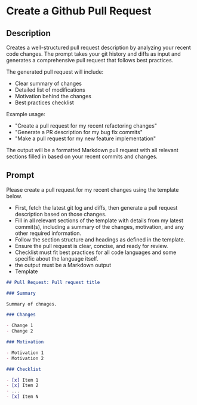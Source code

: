 # Create a Github Pull Request

## Description

Creates a well-structured pull request description by analyzing your recent code changes. The prompt takes your git history and diffs as input and generates a comprehensive pull request that follows best practices.

The generated pull request will include:
- Clear summary of changes
- Detailed list of modifications 
- Motivation behind the changes
- Best practices checklist

Example usage:
- "Create a pull request for my recent refactoring changes"
- "Generate a PR description for my bug fix commits"
- "Make a pull request for my new feature implementation"

The output will be a formatted Markdown pull request with all relevant sections filled in based on your recent commits and changes.

## Prompt

Please create a pull request for my recent changes using the template below. 

- First, fetch the latest git log and diffs, then generate a pull request description based on those changes.
- Fill in all relevant sections of the template with details from my latest commit(s), including a summary of the changes, motivation, and any other required information.
- Follow the section structure and headings as defined in the template.
- Ensure the pull request is clear, concise, and ready for review.
- Checklist must fit best practices for all code languages and some specific about the language itself.
- the output must be a Markdown output
- Template

```markdown
## Pull Request: Pull request title

### Summary

Summary of chnages.

### Changes

- Change 1
- Change 2

### Motivation

- Motivation 1
- Motivation 2

### Checklist

- [x] Item 1
- [x] Item 2
- ...
- [x] Item N

```